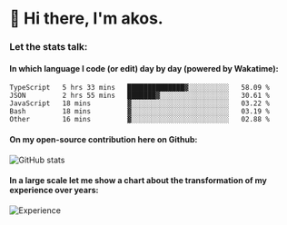 # 👋 Hi there, I'm akos. 


### Let the stats talk:


#### In which language I code (or edit) day by day (powered by Wakatime): 

<!--START_SECTION:waka-->

```text
TypeScript   5 hrs 33 mins   ██████████████▓░░░░░░░░░░   58.09 %
JSON         2 hrs 55 mins   ███████▓░░░░░░░░░░░░░░░░░   30.61 %
JavaScript   18 mins         ▓░░░░░░░░░░░░░░░░░░░░░░░░   03.22 %
Bash         18 mins         ▓░░░░░░░░░░░░░░░░░░░░░░░░   03.19 %
Other        16 mins         ▓░░░░░░░░░░░░░░░░░░░░░░░░   02.88 %
```

<!--END_SECTION:waka-->

#### On my open-source contribution here on Github:
 
![GitHub stats](https://github-readme-stats.vercel.app/api?username=akosbalasko)

#### In a large scale let me show a chart about the transformation of my experience over years:   

![Experience](https://cr-skills-chart-widget.azurewebsites.net/api/api?username=akosbalasko)
